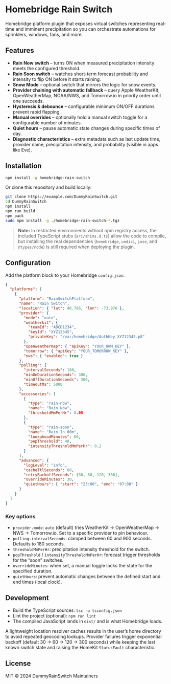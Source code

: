 # Homebridge Rain Switch

Homebridge platform plugin that exposes virtual switches representing real-time and imminent precipitation so you can orchestrate automations for sprinklers, windows, fans, and more.

## Features

- **Rain Now switch** – turns ON when measured precipitation intensity meets the configured threshold.
- **Rain Soon switch** – watches short-term forecast probability and intensity to flip ON before it starts raining.
- **Snow Mode** – optional switch that mirrors the logic for snow events.
- **Provider chaining with automatic fallback** – query Apple WeatherKit, OpenWeatherMap, NOAA/NWS, and Tomorrow.io in priority order until one succeeds.
- **Hysteresis & debounce** – configurable minimum ON/OFF durations prevent rapid flapping.
- **Manual overrides** – optionally hold a manual switch toggle for a configurable number of minutes.
- **Quiet hours** – pause automatic state changes during specific times of day.
- **Diagnostic characteristics** – extra metadata such as last update time, provider name, precipitation intensity, and probability (visible in apps like Eve).

## Installation

```bash
npm install -g homebridge-rain-switch
```

Or clone this repository and build locally:

```bash
git clone https://example.com/DummyRainSwitch.git
cd DummyRainSwitch
npm install
npm run build
npm pack
sudo npm install -g ./homebridge-rain-switch-*.tgz
```

> **Note:** In restricted environments without npm registry access, the included TypeScript stubs (`src/shims.d.ts`) allow the code to compile, but installing the real dependencies (`homebridge`, `undici`, `jose`, and `@types/node`) is still required when deploying the plugin.

## Configuration

Add the platform block to your Homebridge `config.json`:

```json
{
  "platforms": [
    {
      "platform": "RainSwitchPlatform",
      "name": "Rain Switch",
      "location": { "lat": 40.786, "lon": -73.976 },
      "provider": {
        "mode": "auto",
        "weatherkit": {
          "teamId": "ABCD1234",
          "keyId": "XYZ12345",
          "privateKey": "/var/homebridge/AuthKey_XYZ12345.p8"
        },
        "openweathermap": { "apiKey": "YOUR_OWM_KEY" },
        "tomorrow": { "apiKey": "YOUR_TOMORROW_KEY" },
        "nws": { "enabled": true }
      },
      "polling": {
        "intervalSeconds": 180,
        "minOnDurationSeconds": 300,
        "minOffDurationSeconds": 300,
        "timeoutMs": 5000
      },
      "accessories": [
        {
          "type": "rain-now",
          "name": "Rain Now",
          "thresholdMmPerHr": 0.05
        },
        {
          "type": "rain-soon",
          "name": "Rain In 60m",
          "lookaheadMinutes": 60,
          "popThreshold": 40,
          "intensityThresholdMmPerHr": 0.2
        }
      ],
      "advanced": {
        "logLevel": "info",
        "cacheTtlSeconds": 60,
        "retryBackoffSeconds": [30, 60, 120, 300],
        "overrideMinutes": 30,
        "quietHours": { "start": "23:00", "end": "07:00" }
      }
    }
  ]
}
```

### Key options

- `provider.mode`: `auto` (default) tries WeatherKit → OpenWeatherMap → NWS → Tomorrow.io. Set to a specific provider to pin behaviour.
- `polling.intervalSeconds`: clamped between 60 and 900 seconds. Defaults to 180 seconds.
- `thresholdMmPerHr`: precipitation intensity threshold for the switch.
- `popThreshold` / `intensityThresholdMmPerHr`: forecast trigger thresholds for the “soon” switches.
- `overrideMinutes`: when set, a manual toggle locks the state for the specified duration.
- `quietHours`: prevent automatic changes between the defined start and end times (local clock).

## Development

- Build the TypeScript sources: `tsc -p tsconfig.json`
- Lint the project (optional): `npm run lint`
- The compiled JavaScript lands in `dist/` and is what Homebridge loads.

A lightweight location resolver caches results in the user’s home directory to avoid repeated geocoding lookups. Provider failures trigger exponential backoff (default 30 → 60 → 120 → 300 seconds) while keeping the last known switch state and raising the HomeKit `StatusFault` characteristic.

## License

MIT © 2024 DummyRainSwitch Maintainers
